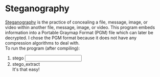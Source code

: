 # Steganography
[Steganography](https://en.wikipedia.org/wiki/Steganography) is the practice of concealing a file, message, image, or video within another file, message, image, or video. This program embeds information into a Portable Graymap Format (PGM) file which can later be decrypted. I chose the PGM format because it does not have any compression algorithms to deal with.  
To run the program (after compiling):  
1. stego <input PGM> <output PGM> <payload file>  
2. stego_extract <output PGM> <decrypted payload file>  
It's that easy!  
